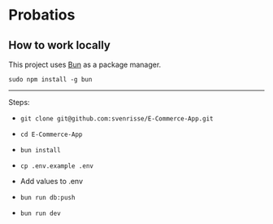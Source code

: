 # Probatios

## How to work locally

This project uses [Bun](https://bun.sh/) as a package manager.

`sudo npm install -g bun`

---

Steps:

- `git clone git@github.com:svenrisse/E-Commerce-App.git`

- `cd E-Commerce-App`

- `bun install`

- `cp .env.example .env`

- Add values to .env

- `bun run db:push`

- `bun run dev`

